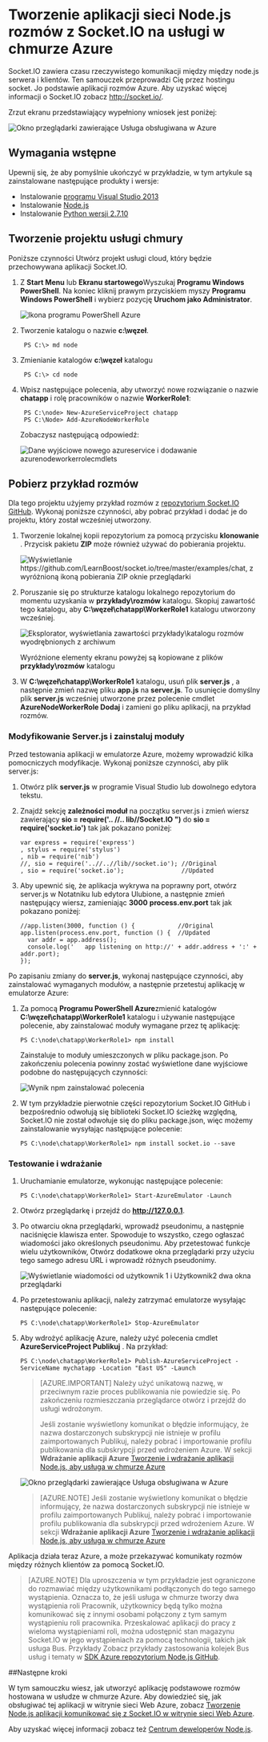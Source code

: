 <properties 
    pageTitle="Node.js aplikacji przy użyciu Socket.io | Microsoft Azure" 
    description="Dowiedz się, jak używać socket.io w aplikacji node.js hostowanej Azure." 
    services="cloud-services" 
    documentationCenter="nodejs" 
    authors="rmcmurray" 
    manager="wpickett" 
    editor=""/>

<tags 
    ms.service="cloud-services" 
    ms.workload="tbd" 
    ms.tgt_pltfrm="na" 
    ms.devlang="nodejs" 
    ms.topic="article" 
    ms.date="08/11/2016" 
    ms.author="robmcm"/>

# <a name="build-a-nodejs-chat-application-with-socketio-on-an-azure-cloud-service"></a>Tworzenie aplikacji sieci Node.js rozmów z Socket.IO na usługi w chmurze Azure

Socket.IO zawiera czasu rzeczywistego komunikacji między między node.js serwera i klientów. Ten samouczek przeprowadzi Cię przez hostingu socket. Jo podstawie aplikacji rozmów Azure. Aby uzyskać więcej informacji o Socket.IO zobacz <http://socket.io/>.

Zrzut ekranu przedstawiający wypełniony wniosek jest poniżej:

![Okno przeglądarki zawierające Usługa obsługiwana w Azure][completed-app]  

## <a name="prerequisites"></a>Wymagania wstępne

Upewnij się, że aby pomyślnie ukończyć w przykładzie, w tym artykule są zainstalowane następujące produkty i wersje:

* Instalowanie [programu Visual Studio 2013](https://www.visualstudio.com/en-us/downloads/download-visual-studio-vs.aspx)
* Instalowanie [Node.js](https://nodejs.org/download/)
* Instalowanie [Python wersji 2.7.10](https://www.python.org/)

## <a name="create-a-cloud-service-project"></a>Tworzenie projektu usługi chmury

Poniższe czynności Utwórz projekt usługi cloud, który będzie przechowywana aplikacji Socket.IO.

1. Z **Start Menu** lub **Ekranu startowego**Wyszukaj **Programu Windows PowerShell**. Na koniec kliknij prawym przyciskiem myszy **Programu Windows PowerShell** i wybierz pozycję **Uruchom jako Administrator**.

    ![Ikona programu PowerShell Azure][powershell-menu]

2. Tworzenie katalogu o nazwie **c:\\węzeł**. 
 
        PS C:\> md node

3. Zmienianie katalogów **c:\\węzeł** katalogu
 
        PS C:\> cd node

4. Wpisz następujące polecenia, aby utworzyć nowe rozwiązanie o nazwie **chatapp** i rolę pracowników o nazwie **WorkerRole1**:

        PS C:\node> New-AzureServiceProject chatapp
        PS C:\Node> Add-AzureNodeWorkerRole

    Zobaczysz następującą odpowiedź:

    ![Dane wyjściowe nowego azureservice i dodawanie azurenodeworkerrolecmdlets](./media/cloud-services-nodejs-chat-app-socketio/socketio-1.png)

## <a name="download-the-chat-example"></a>Pobierz przykład rozmów

Dla tego projektu użyjemy przykład rozmów z [repozytorium Socket.IO GitHub]. Wykonaj poniższe czynności, aby pobrać przykład i dodać je do projektu, który został wcześniej utworzony.

1.  Tworzenie lokalnej kopii repozytorium za pomocą przycisku **klonowanie** . Przycisk pakietu **ZIP** może również używać do pobierania projektu.

    ![Wyświetlanie https://github.com/LearnBoost/socket.io/tree/master/examples/chat, z wyróżnioną ikoną pobierania ZIP oknie przeglądarki][chat-example-view]

3.  Poruszanie się po strukturze katalogu lokalnego repozytorium do momentu uzyskania w **przykłady\\rozmów** katalogu. Skopiuj zawartość tego katalogu, aby **C:\\węzeł\\chatapp\\WorkerRole1** katalogu utworzony wcześniej.

    ![Eksplorator, wyświetlania zawartości przykłady\\katalogu rozmów wyodrębnionych z archiwum][chat-contents]

    Wyróżnione elementy ekranu powyżej są kopiowane z plików **przykłady\\rozmów** katalogu

4.  W **C:\\węzeł\\chatapp\\WorkerRole1** katalogu, usuń plik **server.js** , a następnie zmień nazwę pliku **app.js** na **server.js**. To usunięcie domyślny plik **server.js** wcześniej utworzone przez polecenie cmdlet **AzureNodeWorkerRole Dodaj** i zamieni go pliku aplikacji, na przykład rozmów.

### <a name="modify-serverjs-and-install-modules"></a>Modyfikowanie Server.js i zainstaluj moduły

Przed testowania aplikacji w emulatorze Azure, możemy wprowadzić kilka pomocniczych modyfikacje. Wykonaj poniższe czynności, aby plik server.js:

1.  Otwórz plik **server.js** w programie Visual Studio lub dowolnego edytora tekstu.

2.  Znajdź sekcję **zależności moduł** na początku server.js i zmień wiersz zawierający **sio = require('.. //.. lib//Socket.IO ")** do **sio = require('socket.io')** tak jak pokazano poniżej:

        var express = require('express')
        , stylus = require('stylus')
        , nib = require('nib')
        //, sio = require('..//..//lib//socket.io'); //Original
        , sio = require('socket.io');                //Updated

3.  Aby upewnić się, że aplikacja wykrywa na poprawny port, otwórz server.js w Notatniku lub edytora Ulubione, a następnie zmień następujący wiersz, zamieniając **3000** **process.env.port** tak jak pokazano poniżej:

        //app.listen(3000, function () {            //Original
        app.listen(process.env.port, function () {  //Updated
          var addr = app.address();
          console.log('   app listening on http://' + addr.address + ':' + addr.port);
        });

Po zapisaniu zmiany do **server.js**, wykonaj następujące czynności, aby zainstalować wymaganych modułów, a następnie przetestuj aplikację w emulatorze Azure:

1.  Za pomocą **Programu PowerShell Azure**zmienić katalogów **C:\\węzeł\\chatapp\\WorkerRole1** katalogu i używanie następujące polecenie, aby zainstalować moduły wymagane przez tę aplikację:

        PS C:\node\chatapp\WorkerRole1> npm install

    Zainstaluje to moduły umieszczonych w pliku package.json. Po zakończeniu polecenia powinny zostać wyświetlone dane wyjściowe podobne do następujących czynności:

    ![Wynik npm zainstalować polecenia][The-output-of-the-npm-install-command]

4.  W tym przykładzie pierwotnie części repozytorium Socket.IO GitHub i bezpośrednio odwołują się biblioteki Socket.IO ścieżkę względną, Socket.IO nie został odwołuje się do pliku package.json, więc możemy zainstalowanie wysyłając następujące polecenie:

        PS C:\node\chatapp\WorkerRole1> npm install socket.io --save

### <a name="test-and-deploy"></a>Testowanie i wdrażanie

1.  Uruchamianie emulatorze, wykonując następujące polecenie:

        PS C:\node\chatapp\WorkerRole1> Start-AzureEmulator -Launch

2.  Otwórz przeglądarkę i przejdź do **http://127.0.0.1**.

3.  Po otwarciu okna przeglądarki, wprowadź pseudonimu, a następnie naciśnięcie klawisza enter.
    Spowoduje to wszystko, czego ogłaszać wiadomości jako określonych pseudonimu. Aby przetestować funkcje wielu użytkowników, Otwórz dodatkowe okna przeglądarki przy użyciu tego samego adresu URL i wprowadź różnych pseudonimy.

    ![Wyświetlanie wiadomości od użytkownik 1 i Użytkownik2 dwa okna przeglądarki](./media/cloud-services-nodejs-chat-app-socketio/socketio-8.png)

3.  Po przetestowaniu aplikacji, należy zatrzymać emulatorze wysyłając następujące polecenie:

        PS C:\node\chatapp\WorkerRole1> Stop-AzureEmulator

4.  Aby wdrożyć aplikację Azure, należy użyć polecenia cmdlet **AzureServiceProject Publikuj** . Na przykład:

        PS C:\node\chatapp\WorkerRole1> Publish-AzureServiceProject -ServiceName mychatapp -Location "East US" -Launch

    > [AZURE.IMPORTANT] Należy użyć unikatową nazwę, w przeciwnym razie proces publikowania nie powiedzie się. Po zakończeniu rozmieszczania przeglądarce otwórz i przejdź do usługi wdrożonym.
    > 
    > Jeśli zostanie wyświetlony komunikat o błędzie informujący, że nazwa dostarczonych subskrypcji nie istnieje w profilu zaimportowanych Publikuj, należy pobrać i importowanie profilu publikowania dla subskrypcji przed wdrożeniem Azure. W sekcji **Wdrażanie aplikacji Azure** [Tworzenie i wdrażanie aplikacji Node.js, aby usługa w chmurze Azure](https://azure.microsoft.com/develop/nodejs/tutorials/getting-started/)

    ![Okno przeglądarki zawierające Usługa obsługiwana w Azure][completed-app]

    > [AZURE.NOTE] Jeśli zostanie wyświetlony komunikat o błędzie informujący, że nazwa dostarczonych subskrypcji nie istnieje w profilu zaimportowanych Publikuj, należy pobrać i importowanie profilu publikowania dla subskrypcji przed wdrożeniem Azure. W sekcji **Wdrażanie aplikacji Azure** [Tworzenie i wdrażanie aplikacji Node.js, aby usługa w chmurze Azure](https://azure.microsoft.com/develop/nodejs/tutorials/getting-started/)

Aplikacja działa teraz Azure, a może przekazywać komunikaty rozmów między różnych klientów za pomocą Socket.IO.

> [AZURE.NOTE] Dla uproszczenia w tym przykładzie jest ograniczone do rozmawiać między użytkownikami podłączonych do tego samego wystąpienia. Oznacza to, że jeśli usługa w chmurze tworzy dwa wystąpienia roli Pracownik, użytkownicy będą tylko można komunikować się z innymi osobami połączony z tym samym wystąpieniu roli pracownika. Przeskalować aplikacji do pracy z wieloma wystąpieniami roli, można udostępnić stan magazynu Socket.IO w jego wystąpieniach za pomocą technologii, takich jak usługa Bus. Przykłady Zobacz przykłady zastosowania kolejek Bus usług i tematy w [SDK Azure repozytorium Node.js GitHub](https://github.com/WindowsAzure/azure-sdk-for-node).

##<a name="next-steps"></a>Następne kroki

W tym samouczku wiesz, jak utworzyć aplikację podstawowe rozmów hostowana w usłudze w chmurze Azure. Aby dowiedzieć się, jak obsługiwać tej aplikacji w witrynie sieci Web Azure, zobacz [Tworzenie Node.js aplikacji komunikować się z Socket.IO w witrynie sieci Web Azure][chatwebsite].

Aby uzyskać więcej informacji zobacz też [Centrum deweloperów Node.js](/develop/nodejs/).

  [chatwebsite]: /develop/nodejs/tutorials/website-using-socketio/

  [Azure SLA]: http://www.windowsazure.com/support/sla/
  [Azure SDK for Node.js GitHub repository]: https://github.com/WindowsAzure/azure-sdk-for-node
  [completed-app]: ./media/cloud-services-nodejs-chat-app-socketio/socketio-10.png
  [Azure SDK for Node.js]: https://www.windowsazure.com/develop/nodejs/
  [Node.js Web Application]: https://www.windowsazure.com/develop/nodejs/tutorials/getting-started/
  [Repozytorium Socket.IO GitHub]: https://github.com/LearnBoost/socket.io/tree/0.9.14
  [Azure Considerations]: #windowsazureconsiderations
  [Hosting the Chat Example in a Worker Role]: #hostingthechatexampleinawebrole
  [Summary and Next Steps]: #summary
  [powershell-menu]: ./media/cloud-services-nodejs-chat-app-socketio/azure-powershell-start.png

  [chat example]: https://github.com/LearnBoost/socket.io/tree/master/examples/chat
  [chat-example-view]: ./media/cloud-services-nodejs-chat-app-socketio/socketio-22.png
  
  
  [chat-contents]: ./media/cloud-services-nodejs-chat-app-socketio/socketio-5.png
  [The-output-of-the-npm-install-command]: ./media/cloud-services-nodejs-chat-app-socketio/socketio-7.png
  [The output of the Publish-AzureService command]: ./media/cloud-services-nodejs-chat-app-socketio/socketio-9.png
  
 
